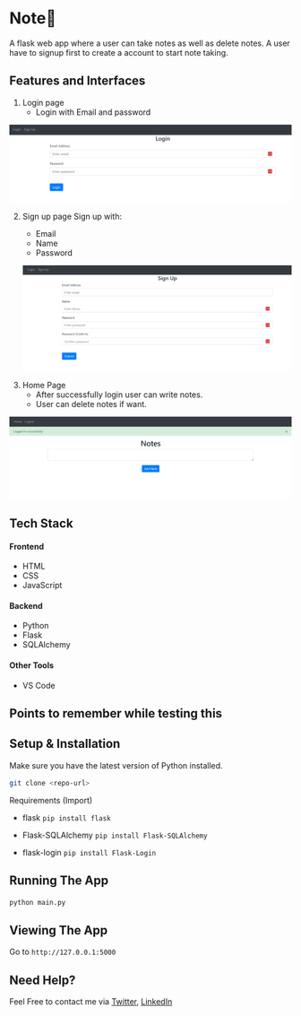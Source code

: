 # Note💫 

A flask web app where a user can take notes as well as delete notes. A user have to signup first to create a account to start note taking.

## Features and Interfaces
1. Login page
   - Login with Email and password

<p align = "center"> 
   <img src="https://github.com/Nowshin1077/Note/blob/main/Login.png" width="700"/>
 </p>
   
2. Sign up page
   Sign up with:
   - Email
   - Name
   - Password
   
   <p align = "center"> 
   <img src="https://github.com/Nowshin1077/Note/blob/main/Sign_up.png" width="700"/>
 </p>
   
   
3. Home Page
   - After successfully login user can write notes.
   - User can delete notes if want.

<p align = "center"> 
   <img src="https://github.com/Nowshin1077/Note/blob/main/Home.png" width="700"/>
 </p>
 
 
 ## Tech Stack
 #### Frontend
 - HTML
 - CSS
 - JavaScript
 
 #### Backend
 - Python
 - Flask
 - SQLAlchemy
 
 #### Other Tools
 - VS Code

## Points to remember while testing this

## Setup & Installation

Make sure you have the latest version of Python installed.

```bash
git clone <repo-url>
```
Requirements (Import)

- flask
`pip install flask `

- Flask-SQLAlchemy
`pip install Flask-SQLAlchemy `

- flask-login
`pip install Flask-Login `

## Running The App

```bash
python main.py
```

## Viewing The App

Go to `http://127.0.0.1:5000`

## Need Help?
Feel Free to contact me via [Twitter](https://twitter.com/nowshin1077), [LinkedIn](https://www.linkedin.com/in/nowshin1077/) 

